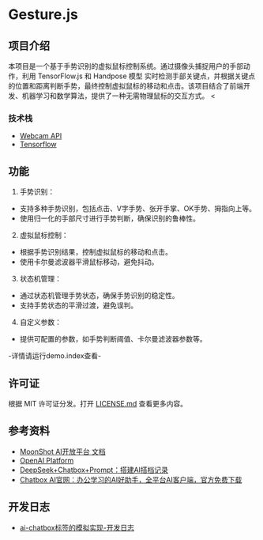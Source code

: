 # Gesture.js

## 项目介绍
本项目是一个基于手势识别的虚拟鼠标控制系统。通过摄像头捕捉用户的手部动作，利用 TensorFlow.js 和 Handpose 模型 实时检测手部关键点，并根据关键点的位置和距离判断手势，最终控制虚拟鼠标的移动和点击。该项目结合了前端开发、机器学习和数学算法，提供了一种无需物理鼠标的交互方式。
<
### 技术栈
* [Webcam API]()
* [Tensorflow]()

## 功能
1. 手势识别：
* 支持多种手势识别，包括点击、V字手势、张开手掌、OK手势、拇指向上等。
* 使用归一化的手部尺寸进行手势判断，确保识别的鲁棒性。
2. 虚拟鼠标控制：
* 根据手势识别结果，控制虚拟鼠标的移动和点击。
* 使用卡尔曼滤波器平滑鼠标移动，避免抖动。
3. 状态机管理：
* 通过状态机管理手势状态，确保手势识别的稳定性。
* 支持手势状态的平滑过渡，避免误判。
4. 自定义参数：
* 提供可配置的参数，如手势判断阈值、卡尔曼滤波器参数等。

-详情请运行demo.index查看-
## 许可证

根据 MIT 许可证分发。打开 [LICENSE.md](LICENSE.md) 查看更多内容。

## 参考资料

* [MoonShot AI开放平台 文档](https://platform.moonshot.cn/docs/intro#%E6%96%87%E6%9C%AC%E7%94%9F%E6%88%90%E6%A8%A1%E5%9E%8B)
* [OpenAI Platform](https://platform.openai.com/docs/overview)
* [DeepSeek+Chatbox+Prompt：搭建AI搭档记录](https://zhuanlan.zhihu.com/p/17651541211)
* [Chatbox AI官网：办公学习的AI好助手，全平台AI客户端，官方免费下载](https://chatboxai.app/zh)


## 开发日志

* [ai-chatbox标签的模拟实现-开发日志](https://blog.csdn.net/2401_87362551/article/details/146168935?spm=1001.2014.3001.5502)
